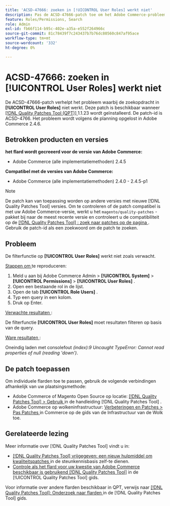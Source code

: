 ```yaml
---
title: 'ACSD-47666: zoeken in [!UICONTROL User Roles] werkt niet'
description: Pas de ACSD-47666-patch toe om het Adobe Commerce-probleem op te lossen, waarbij de filterfunctie op [!UICONTROL User Roles] niet werkt zoals u had verwacht.
feature: Roles/Permissions, Search
role: Admin
exl-id: fb66f114-b95c-402e-a35a-e552f264966c
source-git-commit: 81c78439f7c243437b7b76dc80560c847af95ace
workflow-type: tm+mt
source-wordcount: '332'
ht-degree: 0%

---
```


# ACSD-47666: zoeken in **[!UICONTROL User Roles]** werkt niet

De ACSD-47666-patch verhelpt het probleem waarbij de zoekopdracht in **[!UICONTROL User Roles]** niet werkt. Deze patch is beschikbaar wanneer [[!DNL Quality Patches Tool (QPT)] ](https://experienceleague.adobe.com/nl/docs/commerce-knowledge-base/kb/announcements/commerce-announcements/magento-quality-patches-released-new-tool-to-self-serve-quality-patches) 1.1.23 wordt geïnstalleerd. De patch-id is ACSD-4766. Het probleem wordt volgens de planning opgelost in Adobe Commerce 2.4.6.

## Betrokken producten en versies

**het flard wordt gecreeerd voor de versie van Adobe Commerce:**

* Adobe Commerce (alle implementatiemethoden) 2.4.5

**Compatibel met de versies van Adobe Commerce:**

* Adobe Commerce (alle implementatiemethoden) 2.4.0 - 2.4.5-p1

>[!NOTE]
>
>De patch kan van toepassing worden op andere versies met nieuwe [!DNL Quality Patches Tool] versies. Om te controleren of de patch compatibel is met uw Adobe Commerce-versie, werkt u het `magento/quality-patches` -pakket bij naar de meest recente versie en controleert u de compatibiliteit op de [[!DNL Quality Patches Tool] : zoek naar patches op de pagina ](https://experienceleague.adobe.com/tools/commerce-quality-patches/index.html?lang=nl-NL) . Gebruik de patch-id als een zoekwoord om de patch te zoeken.

## Probleem

De filterfunctie op **[!UICONTROL User Roles]** werkt niet zoals verwacht.

<u> Stappen om </u> te reproduceren:

1. Meld u aan bij Adobe Commerce Admin > **[!UICONTROL System]** > **[!UICONTROL Permissions]** > **[!UICONTROL User Roles]** .
1. Open een bestaande rol in de lijst.
1. Open de tab **[!UICONTROL Role Users]** .
1. Typ een query in een kolom.
1. Druk op Enter.

<u> Verwachte resultaten </u>:

De filterfunctie **[!UICONTROL User Roles]** moet resultaten filteren op basis van de query.

<u> Ware resultaten </u>:

Oneindig laden met consolefout _(index):9 Uncaught TypeError: Cannot read properties of null (reading &#39;down&#39;)_.

## De patch toepassen

Om individuele flarden toe te passen, gebruik de volgende verbindingen afhankelijk van uw plaatsingsmethode:

* Adobe Commerce of Magento Open Source op locatie: [[!DNL Quality Patches Tool]  > Gebruik ](/help/tools/quality-patches-tool/usage.md) in de handleiding [!DNL Quality Patches Tool] .
* Adobe Commerce op wolkeninfrastructuur: [ Verbeteringen en Patches > Pas Patches ](https://experienceleague.adobe.com/docs/commerce-cloud-service/user-guide/develop/upgrade/apply-patches.html?lang=nl-NL) in Commerce op de gids van de Infrastructuur van de Wolk toe. 

## Gerelateerde lezing

Meer informatie over [!DNL Quality Patches Tool] vindt u in:

* [[!DNL Quality Patches Tool]  vrijgegeven: een nieuw hulpmiddel om kwaliteitspatches ](https://experienceleague.adobe.com/nl/docs/commerce-knowledge-base/kb/announcements/commerce-announcements/magento-quality-patches-released-new-tool-to-self-serve-quality-patches) in de steunkennisbasis zelf-te dienen.
* [ Controle als het flard voor uw kwestie van Adobe Commerce beschikbaar is gebruikend  [!DNL Quality Patches Tool]](/help/tools/quality-patches-tool/patches-available-in-qpt/check-patch-for-magento-issue-with-magento-quality-patches.md) in de [!UICONTROL Quality Patches Tool] gids.


Voor informatie over andere flarden beschikbaar in QPT, verwijs naar [[!DNL Quality Patches Tool]: Onderzoek naar flarden ](https://experienceleague.adobe.com/tools/commerce-quality-patches/index.html?lang=nl-NL) in de [!DNL Quality Patches Tool] gids.
